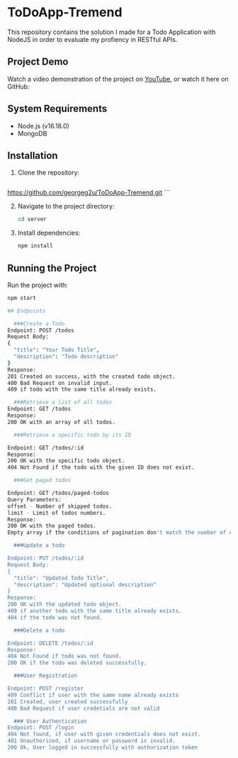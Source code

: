 # ToDoApp-Tremend

This repository contains the solution I made for a Todo Application with NodeJS in order to evaluate my profiency in RESTful APIs.

## Project Demo

Watch a video demonstration of the project on [YouTube](https://www.youtube.com/), or watch it here on GitHub:

## System Requirements

- Node.js (v16.18.0)
- MongoDB

## Installation

1. Clone the repository:

    ```bash
  https://github.com/georgeg2u/ToDoApp-Tremend.git
    ```

2. Navigate to the project directory:

    ```bash
    cd server
    ```

3. Install dependencies:

    ```bash
    npm install
    ```
## Running the Project

Run the project with:

```bash
npm start

## Endpoints

  ###Create a Todo
Endpoint: POST /todos
Request Body:
{
  "title": "Your Todo Title",
  "description": "Todo description"
}
Response:
201 Created on success, with the created todo object.
400 Bad Request on invalid input.
409 if todo with the same title already exists.

  ###Retrieve a list of all todos
Endpoint: GET /todos
Response:
200 OK with an array of all todos.

  ###Retrieve a specific todo by its ID

Endpoint: GET /todos/:id
Response:
200 OK with the specific todo object.
404 Not Found if the todo with the given ID does not exist.

  ###Get paged todos

Endpoint: GET /todos/paged-todos
Query Parameters:
offset - Number of skipped todos.
limit - Limit of todos numbers.
Response:
200 OK with the paged todos.
Empty array if the conditions of pagination don't match the number of existing todos.

  ###Update a todo

Endpoint: PUT /todos/:id
Request Body:
{
  "title": "Updated Todo Title",
  "description": "Updated optional description"
}
Response:
200 OK with the updated todo object.
409 if another todo with the same title already exists.
404 if the todo was not found.

  ###Delete a todo

Endpoint: DELETE /todos/:id
Response:
404 Not Found if todo was not found.
200 OK if the todo was deleted successfully.

  ###User Registration

Endpoint: POST /register
409 Conflict if user with the same name already exists
201 Created, user created successfully
400 Bad Request if user credetials are not valid

  ### User Authentication
Endpoint: POST /login
404 Not found, if user with given credentials does not exist.
401 Unauthorized, if username or password is invalid.
200 Ok, User logged in successfully with authorization token


